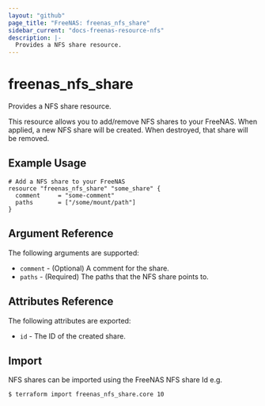 ```yaml
---
layout: "github"
page_title: "FreeNAS: freenas_nfs_share"
sidebar_current: "docs-freenas-resource-nfs"
description: |-
  Provides a NFS share resource.
---
```


# freenas_nfs_share

Provides a NFS share resource.

This resource allows you to add/remove NFS shares to your FreeNAS. When applied,
a new NFS share will be created. When destroyed, that share will be removed.

## Example Usage

```hcl
# Add a NFS share to your FreeNAS
resource "freenas_nfs_share" "some_share" {
  comment     = "some-comment"
  paths       = ["/some/mount/path"]
}
```

## Argument Reference

The following arguments are supported:

* `comment` - (Optional) A comment for the share.
* `paths` - (Required) The paths that the NFS share points to.

## Attributes Reference

The following attributes are exported:

* `id` - The ID of the created share.

## Import

NFS shares can be imported using the FreeNAS NFS share Id e.g.

```
$ terraform import freenas_nfs_share.core 10
```
